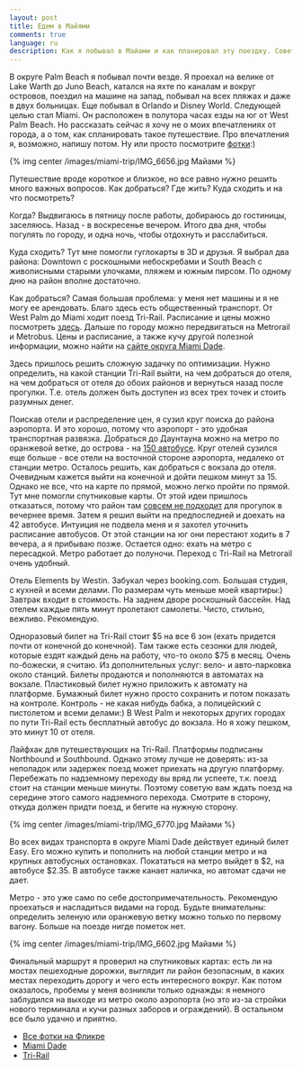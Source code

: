 ```yaml
---
layout: post
title: Едем в Майями
comments: true
language: ru
description: Как я побывал в Майами и как планировал эту поездку. Советы и опыт.
---
```


В округе Palm Beach я побывал почти везде. Я проехал на велике от Lake Warth до Juno Beach, катался на яхте по каналам и вокруг островов, поездил на машине на запад, побывал на всех пляжах и даже в двух больницах. Еще побывал в Orlando и Disney World. Следующей целью стал Miami. Он расположен в полутора часах езды на юг от West Palm Beach. Но рассказать сейчас я хочу не о моих впечатлениях от города, а о том, как спланировать такое путешествие. Про впечатления я, возможно, напишу потом. Ну или просто посмотрите [фотки](http://www.flickr.com/photos/stas_spiridonov/sets/72157634369706922/):)

{% img center /images/miami-trip/IMG_6656.jpg Майами %}

Путешествие вроде короткое и близкое, но все равно нужно решить много важных вопросов. Как добраться? Где жить? Куда сходить и на что посмотреть? 

Когда? Выдвигаюсь в пятницу после работы, добираюсь до гостиницы, заселяюсь. Назад - в воскресенье вечером. Итого два дня, чтобы погулять по городу, и одна ночь, чтобы отдохнуть и расслабиться.

Куда сходить? Тут мне помогли гуглокарты в 3D и друзья. Я выбрал два района: Downtown с роскошными небоскребами и South Beach с живописными старыми улочками, пляжем и южным пирсом. По одному дню на район вполне достаточно.

Как добраться? Самая большая проблема: у меня нет машины и я не могу ее арендовать. Благо здесь есть общественный транспорт. От West Palm до Miami ходит поезд Tri-Rail. Расписание и цены можно посмотреть [здесь](http://www.tri-rail.com/). Дальше по городу можно передвигаться на Metrorail и Metrobus. Цены и расписание, а также кучу другой полезной информации, можно найти на [сайте округа Miami Dade](http://www.miamidade.gov/transit/).

Здесь пришлось решить сложную задачку по оптимизации. Нужно определить, на какой станции Tri-Rail выйти, на чем добраться до отеля, на чем добраться от отеля до обоих районов и вернуться назад после прогулки. Т.е. отель должен быть доступен из всех трех точек и стоить разумных денег. 

Поискав отели и распределение цен, я сузил круг поиска до района аэропорта. И это хорошо, потому что аэропорт - это удобная транспортная развязка. Добраться до Даунтауна можно на метро по оранжевой ветке, до острова - на [150 автобусе](http://www.miamidade.gov/transit/library/system-maps-web.pdf). Круг отелей сузился еще больше - все отели на восточной стороне аэропорта, недалеко от станции метро. Осталось решить, как добраться с вокзала до отеля. Очевидным кажется выйти на конечной и дойти пешком минут за 15. Однако не все, что на карте по прямой, можно легко пройти по прямой. Тут мне помогли спутниковые карты. От этой идеи пришлось отказаться, потому что район там [совсем не подходит](https://maps.google.com/?ll=25.808411,-80.258539&spn=0.004405,0.005681&t=h&z=18) для прогулок в вечернее время. Затем я решил выйти на предпоследней и доехать на 42 автобусе. Интуиция не подвела меня и я захотел уточнить расписание автобусов. От этой станции на юг они перестают ходить в 7 вечера, а я прибываю позже. Остается одно: ехать на метро с пересадкой. Метро работает до полуночи. Переход с Tri-Rail на Metrorail очень удобный.

Отель Elements by Westin. Забукал через booking.com. Большая студия, с кухней и всеми делами. По размерам чуть меньше моей квартиры:) Завтрак входит в стоимость. На заднем дворе роскошный бассейн. Над отелем каждые пять минут пролетают самолеты. Чисто, стильно, вежливо. Рекомендую.

Одноразовый билет на Tri-Rail стоит $5 на все 6 зон (ехать придется почти от конечной до конечной). Там также есть сезонки для людей, которые ездят каждый день на работу, что-то около $75 в месяц. Очень по-божески, я считаю. Из дополнительных услуг: вело- и авто-парковка около станций. Билеты продаются и пополняются в автоматах на вокзале. Пластиковый билет нужно приложить к автомату на платформе. Бумажный билет нужно просто сохранить и потом показать на контроле. Контроль - не какая нибудь бабка, а полицейский с пистолетом и всеми делами:) В West Palm и некоторых других городах по пути Tri-Rail есть бесплатный автобус до вокзала. Но я хожу пешком, это минут 10 от отеля.

Лайфхак для путешествующих на Tri-Rail. Платформы подписаны Northbound и Southbound. Однако этому лучше не доверять: из-за неполадок или задержек поезд может приехать на другую платформу. Перебежать по надземному переходу вы вряд ли успеете, т.к. поезд стоит на станции меньше минуты. Поэтому советую вам ждать поезд на середине этого самого надземного перехода. Смотрите в сторону, откуда должен придти поезд, и бегите на нужную сторону.

{% img center /images/miami-trip/IMG_6770.jpg Майами %}

Во всех видах транспорта в округе Miami Dade действует единый билет Easy. Его можно купить и пополнить на любой станции метро и на крупных автобусных остановках. Покататься на метро выйдет в $2, на автобусе $2.35. В автобусе также канает наличка, но автомат сдачи не дает.

Метро - это уже само по себе достопримечательность. Рекомендую проехаться и насладиться видами на город. Будьте внимательны: определить зеленую или оранжевую ветку можно только по первому вагону. Больше на поезде нигде пометок нет.

{% img center /images/miami-trip/IMG_6602.jpg Майами %}

Финальный маршрут я проверил на спутниковых картах: есть ли на мостах пешеходные дорожки, выглядит ли район безопасным, в каких местах переходить дорогу и чего есть интересного вокруг. Как потом оказалось, пробемы у меня возникли только однажды: я немного заблудился на выходе из метро около аэропорта (но это из-за стройки нового терминала и кучи разных заборов и ограждений). В остальном все было удачно и приятно.

* [Все фотки на Фликре](http://www.flickr.com/photos/stas_spiridonov/sets/72157634369706922/)
* [Miami Dade](http://www.miamidade.gov/)
* [Tri-Rail](http://www.tri-rail.com/)